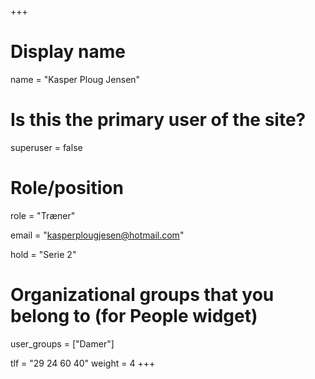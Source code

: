 +++
# Display name
name = "Kasper Ploug Jensen"

# Is this the primary user of the site?
superuser = false

# Role/position
role = "Træner"

email = "kasperplougjesen@hotmail.com"

hold = "Serie 2"

# Organizational groups that you belong to (for People widget)
user_groups = ["Damer"]

tlf = "29 24 60 40"
weight = 4
+++
